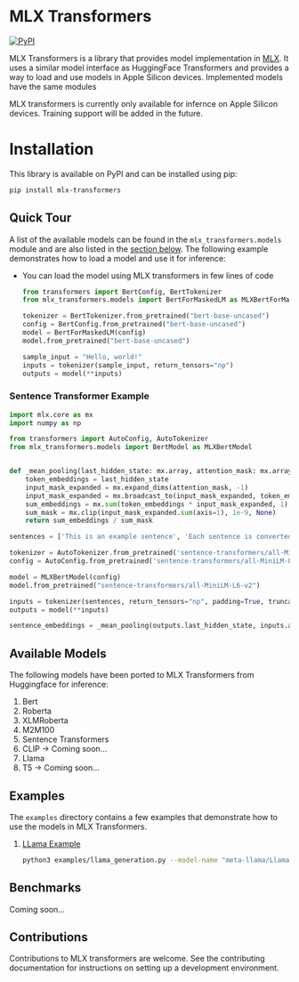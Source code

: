 # MLX Transformers

[![PyPI](https://img.shields.io/pypi/v/mlx-transformers?color=red)](https://pypi.org/project/mlx-transformers/)


MLX Transformers is a library that provides model implementation in [MLX](https://github.com/ml-explore/mlx). It uses a similar model interface as HuggingFace Transformers and provides a way to load and use models in Apple Silicon devices. Implemented models have the same modules 

MLX transformers is currently only available for infernce on Apple Silicon devices. Training support will be added in the future.

# Installation

This library is available on PyPI and can be installed using pip:

```bash
pip install mlx-transformers
```


## Quick Tour

A list of the available models can be found in the `mlx_transformers.models` module and are also listed in the [section below](#available-model-architectures). The following example demonstrates how to load a model and use it for inference:


- You can load the model using MLX transformers in few lines of code

    ```python
    from transformers import BertConfig, BertTokenizer
    from mlx_transformers.models import BertForMaskedLM as MLXBertForMaskedLM

    tokenizer = BertTokenizer.from_pretrained("bert-base-uncased")
    config = BertConfig.from_pretrained("bert-base-uncased")
    model = BertForMaskedLM(config)
    model.from_pretrained("bert-base-uncased")

    sample_input = "Hello, world!"
    inputs = tokenizer(sample_input, return_tensors="np")
    outputs = model(**inputs)
    ```

### Sentence Transformer Example

```python
import mlx.core as mx
import numpy as np

from transformers import AutoConfig, AutoTokenizer
from mlx_transformers.models import BertModel as MLXBertModel


def _mean_pooling(last_hidden_state: mx.array, attention_mask: mx.array):
    token_embeddings = last_hidden_state
    input_mask_expanded = mx.expand_dims(attention_mask, -1)
    input_mask_expanded = mx.broadcast_to(input_mask_expanded, token_embeddings.shape).astype(mx.float32)
    sum_embeddings = mx.sum(token_embeddings * input_mask_expanded, 1)
    sum_mask = mx.clip(input_mask_expanded.sum(axis=1), 1e-9, None)
    return sum_embeddings / sum_mask

sentences = ['This is an example sentence', 'Each sentence is converted']

tokenizer = AutoTokenizer.from_pretrained('sentence-transformers/all-MiniLM-L6-v2')
config = AutoConfig.from_pretrained('sentence-transformers/all-MiniLM-L6-v2')

model = MLXBertModel(config)
model.from_pretrained("sentence-transformers/all-MiniLM-L6-v2")

inputs = tokenizer(sentences, return_tensors="np", padding=True, truncation=True)
outputs = model(**inputs)

sentence_embeddings = _mean_pooling(outputs.last_hidden_state, inputs.attention_mask)
```


## Available Models

The following models have been ported to MLX Transformers from Huggingface for inference:

1. Bert
2. Roberta
3. XLMRoberta
4. M2M100
5. Sentence Transformers
6. CLIP -> Coming soon...
7. Llama
8. T5 -> Coming soon...

## Examples

The `examples` directory contains a few examples that demonstrate how to use the models in MLX Transformers. 

1. [LLama Example](examples/llama_generation.py)
    ```bash
    python3 examples/llama_generation.py --model-name "meta-llama/Llama-2-7b-hf" --model-path meta-llama-Llama-2-7b-hf.npz 
    ```

## Benchmarks

Coming soon...

## Contributions

Contributions to MLX transformers are welcome. See the contributing documentation for instructions on setting up a development environment.